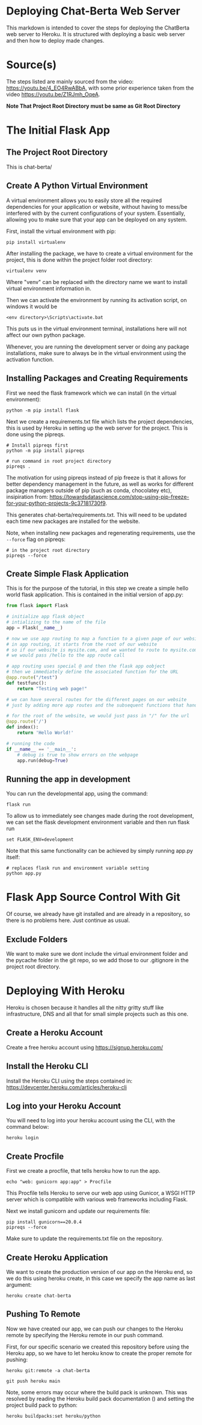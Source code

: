 # Deploying Chat-Berta Web Server
This markdown is intended to cover the steps for deploying the ChatBerta web server to Heroku. It is structured with deploying a basic web server and then how to deploy made changes.

# Source(s)
The steps listed are mainly sourced from the video: https://youtu.be/4_EO4RwABbA, with some prior experience taken from the video https://youtu.be/Z1RJmh_OqeA.

**Note That Project Root Directory must be same as Git Root Directory**

# The Initial Flask App
## The Project Root Directory
This is chat-berta/

## Create A Python Virtual Environment
A virtual environment allows you to easily store all the required dependencies for your application or website, without having to mess/be interfered with by the current configurations of your system. Essentially, allowing you to make sure that your app can be deployed on any system.

First, install the virtual environment with pip:
```
pip install virtualenv
```

After installing the package, we have to create a virtual environment for the project, this is done within the project folder root directory:
```
virtualenv venv
```
Where "venv" can be replaced with the directory name we want to install virtual environment information in.


Then we can activate the environment by running its activation script, on windows it would be
```
<env directory>\Scripts\activate.bat
```
This puts us in the virtual environment terminal, installations here will not affect our own python package. 

Whenever, you are running the development server or doing any package installations, make sure to always be in the virtual environment using the activation function.

## Installing Packages and Creating Requirements
First we need the flask framework which we can install (in the virtual environment):
```
python -m pip install flask
```

Next we create a requirements.txt file which lists the project dependencies, this is used by Heroku in setting up the web server for the project. This is done using the pipreqs.
```
# Install pipreqs first
python -m pip install pipreqs

# run command in root project directory
pipreqs .
```

The motivation for using pipreqs instead of pip freeze is that it allows for better dependency management in the future, as well as works for different package managers outside of pip (such as conda, chocolatey etc), insipiration from: https://towardsdatascience.com/stop-using-pip-freeze-for-your-python-projects-9c37181730f9.

This generates chat-berta/requirements.txt. This will need to be updated each time new packages are installed for the website.

Note, when installing new packages and regenerating requirements, use the `--force` flag on pipreqs:
```
# in the project root directory
pipreqs --force
```

## Create Simple Flask Application
This is for the purpose of the tutorial, in this step we create a simple hello world flask application.
This is contained in the initial version of app.py:
```python
from flask import Flask

# initialize app flask object
# intializing to the name of the file
app = Flask(__name__)

# now we use app routing to map a function to a given page of our website
# in app routing, it starts from the root of our website
# so if our website is mysite.com, and we wanted to route to mysite.com/hello
# we would pass /hello to the app route call

# app routing uses special @ and then the flask app oobject
# then we immediately define the associated function for the URL
@app.route("/test")
def testfunc():
    return "Testing web page!"

# we can have several routes for the different pages on our website
# just by adding more app routes and the subsequent functions that handle them

# for the root of the website, we would just pass in "/" for the url
@app.route('/')
def index():
    return 'Hello World!'

# running the code
if __name__ == '__main__':
    # debug is true to show errors on the webpage
    app.run(debug=True)
```

## Running the app in development
You can run the developmental app, using the command:
```
flask run
```
To allow us to immediately see changes made during the root development, we can set the flask development environment variable and then run flask run
```
set FLASK_ENV=development
```
Note that this same functionality can be achieved by simply running app.py itself:
```
# replaces flask run and environment variable setting
python app.py
```

# Flask App Source Control With Git
Of course, we already have git installed and are already in a repository, so there is no problems here. Just continue as usual.

## Exclude Folders
We want to make sure we dont include the virtual environment folder and the pycache folder in the git repo, so we add those to our .gitignore in the project root directory.

# Deploying With Heroku
Heroku is chosen because it handles all the nitty gritty stuff like infrastructure, DNS and all that for small simple projects such as this one.

## Create a Heroku Account
Create a free heroku account using https://signup.heroku.com/

## Install the Heroku CLI
Install the Heroku CLI using the steps contained in: https://devcenter.heroku.com/articles/heroku-cli

## Log into your Heroku Account
You will need to log into your heroku account using the CLI, with the command below:
```
heroku login
```

## Create Procfile
First we create a procfile, that tells heroku how to run the app.
```
echo "web: gunicorn app:app" > Procfile
```

This Procfile tells Heroku to serve our web app using Gunicor, a WSGI HTTP server which is compatible with various web frameworks including Flask.

Next we install gunicorn and update our requirements file:
```
pip install gunicorn==20.0.4
pipreqs --force
```

Make sure to update the requirements.txt file on the repository.

## Create Heroku Application
We want to create the production version of our app on the Heroku end, so we do this using heroku create, in this case we specify the app name as last argument:
```
heroku create chat-berta
```

## Pushing To Remote
Now we have created our app, we can push our changes to the Heroku remote by specifying the Heroku remote in our push command.

First, for our specific scenario we created this repository before using the Heroku app, so we have to let heroku know to create the proper remote for pushing:
```
heroku git:remote -a chat-berta
```

```
git push heroku main
```

Note, some errors may occur where the build pack is unknown. This was resolved by reading the Heroku build pack documentation () and setting the project build pack to python:
```
heroku buildpacks:set heroku/python
```




